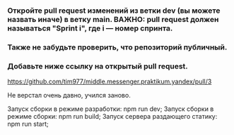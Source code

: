 ### Откройте pull request изменений из ветки dev (вы можете назвать иначе) в ветку main. ВАЖНО: pull request должен называться "Sprint i", где i — номер спринта.
### Также не забудьте проверить, что репозиторий публичный.
### Добавьте ниже ссылку на открытый pull request.

https://github.com/tim977/middle.messenger.praktikum.yandex/pull/3

Не верстал очень давно, учился заново.

Запуск сборки в режиме разработки: npm run dev;
Запуск сборки в режиме сборки: npm run build;
Запуск сервера раздающего статику: npm run start;
